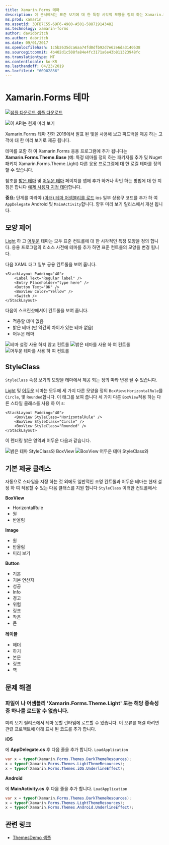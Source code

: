 ```yaml
---
title: Xamarin.Forms 테마
description: 이 문서에서는 표준 보기에 대 한 특정 시각적 모양을 정의 하는 Xamarin.Forms 테마를 소개 합니다.
ms.prod: xamarin
ms.assetid: 3DFB7C55-69F6-4980-A501-588719143482
ms.technology: xamarin-forms
author: davidbritch
ms.author: dabritch
ms.date: 09/01/2017
ms.openlocfilehash: 1c5b2635dca6aa74fd0dfb92d7e62e6da3140538
ms.sourcegitcommit: 4b402d1c508fa84e4fc3171a6e43b811323948fc
ms.translationtype: MT
ms.contentlocale: ko-KR
ms.lasthandoff: 04/23/2019
ms.locfileid: "60902836"
---
```

# <a name="xamarinforms-themes"></a>Xamarin.Forms 테마

[![샘플 다운로드](~/media/shared/download.png) 샘플 다운로드](https://github.com/xamarin/xamarin-forms-samples/tree/master/Themes/ThemesDemo)

![](~/media/shared/preview.png "이 API는 현재 미리 보기")

Xamarin.Forms 테마 진화 2016에서 발표 된 및을 사용해 보고 피드백을 제공 하는 고객에 대 한 미리 보기로 제공 됩니다.

테마를 포함 하 여 Xamarin.Forms 응용 프로그램에 추가 됩니다는 **Xamarin.Forms.Theme.Base** (예: 특정 테마를 정의 하는 패키지를 추가 및 Nuget 패키지 Xamarin.Forms.Theme.Light) 다른 응용 프로그램에 대 한 로컬 테마를 정의할 수 있습니다.

참조를 [밝은 테마](light.md) 및 [어두운 테마](dark.md) 페이지를 앱에 추가 하거나 확인 하는 방법에 대 한 지침은 합니다 [예제 사용자 지정 테마](custom.md)합니다.

**중요:** 단계를 따라야 [(아래) 테마 어셈블리를 로드](#loadtheme) ios 일부 상용구 코드를 추가 하 여 `AppDelegate` Android 및 `MainActivity`합니다. 향후 미리 보기 릴리스에서 개선 됩니다.


## <a name="control-appearance"></a>모양 제어

[Light](light.md) 하 고 [어두운](dark.md) 테마는 모두 표준 컨트롤에 대 한 시각적인 특정 모양을 정의 합니다. 응용 프로그램의 리소스 사전에 테마를 추가 하면 표준 컨트롤의 모양을 변경 됩니다.

다음 XAML 태그 일부 공용 컨트롤을 보여 줍니다.

```xaml
<StackLayout Padding="40">
    <Label Text="Regular label" />
    <Entry Placeholder="type here" />
    <Button Text="OK" />
    <BoxView Color="Yellow" />
    <Switch />
</StackLayout>
```

다음이 스크린샷에서이 컨트롤을 보여 줍니다.

* 적용할 테마 없음
* 밝은 테마 (만 약간의 차이가 있는 테마 없음)
* 어두운 테마

![](images/standard-none-sml.png "테마 설정 사용 하지 않고 컨트롤") ![](images/standard-light-sml.png "밝은 테마를 사용 하 여 컨트롤") ![](images/standard-dark-sml.png "어두운 테마를 사용 하 여 컨트롤")

<a name="styleclass" />

## <a name="styleclass"></a>StyleClass

`StyleClass` 속성 보기의 모양을 테마에서 제공 되는 정의 따라 변경 될 수 있습니다.

[Light](light.md) 및 [어두운](dark.md) 테마는 모두에 세 가지 다른 모양을 정의 `BoxView`: `HorizontalRule`를 `Circle`, 및 `Rounded`합니다. 이 태그를 보여 줍니다 세 가지 다른 `BoxView`적용 하는 다른 스타일 클래스를 사용 하 여 s:

```xaml
<StackLayout Padding="40">
    <BoxView StyleClass="HorizontalRule" />
    <BoxView StyleClass="Circle" />
    <BoxView StyleClass="Rounded" />
</StackLayout>
```

이 렌더링 밝은 영역과 어두운 다음과 같습니다.

![](images/boxview-light-sml.png "밝은 테마 StyleClass와 BoxView") ![](images/boxview-dark-sml.png "BoxView 어두운 테마 StyleClass와")

<a name="builtin" />

## <a name="built-in-classes"></a>기본 제공 클래스

자동으로 스타일을 지정 하는 것 외에도 일반적인 조명 컨트롤과 어두운 테마는 현재 설정 하 여 적용할 수 있는 다음 클래스를 지원 합니다 `StyleClass` 이러한 컨트롤에서:

**BoxView**

* HorizontalRule
* 원
* 반올림

**Image**

* 원
* 반올림
* 미리 보기

**Button**

* 기본
* 기본 연산자
* 성공
* Info
* 경고
* 위험
* 링크
* 작은
* 큰

**레이블**

* 헤더
* 하기
* 본문
* 링크
* 역


## <a name="troubleshooting"></a>문제 해결

<a name="loadtheme" />

### <a name="could-not-load-file-or-assembly-xamarinformsthemelight-or-one-of-its-dependencies"></a>파일이 나 어셈블리 'Xamarin.Forms.Theme.Light' 또는 해당 종속성 중 하나를 로드할 수 없습니다.

미리 보기 릴리스에서 테마 못할 런타임에 로드할 수 있습니다. 이 오류를 해결 하려면 관련 프로젝트에 아래 표시 된 코드를 추가 합니다.

**iOS**

에 **AppDelegate.cs** 후 다음 줄을 추가 합니다. `LoadApplication`

```csharp
var x = typeof(Xamarin.Forms.Themes.DarkThemeResources);
x = typeof(Xamarin.Forms.Themes.LightThemeResources);
x = typeof(Xamarin.Forms.Themes.iOS.UnderlineEffect);
```

**Android**

에 **MainActivity.cs** 후 다음 줄을 추가 합니다. `LoadApplication`

```csharp
var x = typeof(Xamarin.Forms.Themes.DarkThemeResources);
x = typeof(Xamarin.Forms.Themes.LightThemeResources);
x = typeof(Xamarin.Forms.Themes.Android.UnderlineEffect);
```


## <a name="related-links"></a>관련 링크

- [ThemesDemo 샘플](https://github.com/xamarin/xamarin-forms-samples/tree/master/Themes/ThemesDemo)
